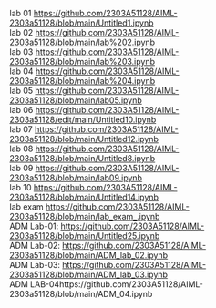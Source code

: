 lab 01 https://github.com/2303A51128/AIML-2303a51128/blob/main/Untitled1.ipynb       
lab 02 https://github.com/2303A51128/AIML-2303a51128/blob/main/lab%202.ipynb       
lab 03 https://github.com/2303A51128/AIML-2303a51128/blob/main/lab%203.ipynb                 
lab 04 https://github.com/2303A51128/AIML-2303a51128/blob/main/lab%204.ipynb    
lab 05 https://github.com/2303A51128/AIML-2303a51128/blob/main/lab05.ipynb     
lab 06 https://github.com/2303A51128/AIML-2303a51128/edit/main/Untitled10.ipynb             
lab 07 https://github.com/2303A51128/AIML-2303a51128/blob/main/Untitled12.ipynb               
lab 08 https://github.com/2303A51128/AIML-2303a51128/blob/main/Untitled8.ipynb             
lab 09 https://github.com/2303A51128/AIML-2303a51128/blob/main/lab09.ipynb            
lab 10 https://github.com/2303A51128/AIML-2303a51128/blob/main/Untitled14.ipynb      
 lab exam https://github.com/2303A51128/AIML-2303a51128/blob/main/lab_exam_.ipynb   
 ADM Lab-01: https://github.com/2303A51128/AIML-2303a51128/blob/main/Untitled25.ipynb     
 ADM Lab-02: https://github.com/2303A51128/AIML-2303a51128/blob/main/ADM_lab_02.ipynb        
 ADM Lab-03: https://github.com/2303A51128/AIML-2303a51128/blob/main/ADM_lab_03.ipynb  
 ADM LAB-04https://github.com/2303A51128/AIML-2303a51128/blob/main/ADM_04.ipynb        
 
